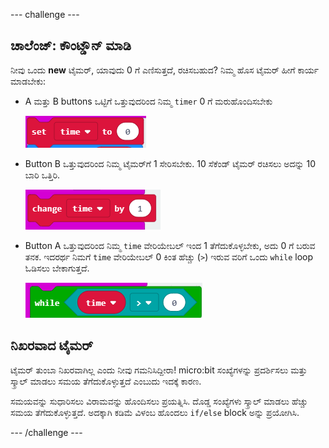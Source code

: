--- challenge ---

## ಚಾಲೆಂಜ್: ಕೌಂಟ್ಡೌನ್ ಮಾಡಿ

ನೀವು ಒಂದು **new** ಟೈಮರ್, ಯಾವುದು 0 ಗೆ ಎಣಿಸುತ್ತದೆ, ರಚಿಸಬಹುದ? ನಿಮ್ಮ ಹೊಸ ಟೈಮರ್ ಹೀಗೆ ಕಾರ್ಯ ಮಾಡಬೇಕು:

+ A ಮತ್ತು B buttons ಒಟ್ಟಿಗೆ ಒತ್ತುವುದರಿಂದ ನಿಮ್ಮ `timer` 0 ಗೆ ಮರುಹೊಂದಿಸಬೇಕು
    
    ![screenshot](images/clock-challenge-1.png)

+ Button B ಒತ್ತುವುದರಿಂದ ನಿಮ್ಮ ಟೈಮರ್‌ಗೆ 1 ಸೇರಿಸಬೇಕು. 10 ಸೆಕೆಂಡ್ ಟೈಮರ್ ರಚಿಸಲು ಅದನ್ನು 10 ಬಾರಿ ಒತ್ತಿರಿ.
    
    ![screenshot](images/clock-challenge-2.png)

+ Button A ಒತ್ತುವುದರಿಂದ ನಿಮ್ಮ `time` ವೇರಿಯೇಬಲ್ ಇಂದ 1 ತೆಗೆದುಕೊಳ್ಳಬೇಕು, ಅದು 0 ಗೆ ಬರುವ ತನಕ. ಇದರರ್ಥ ನಿಮಗೆ `time` ವೇರಿಯೇಬಲ್ 0 ಕಿಂತ ಹೆಚ್ಚು (`>`) ಇರುವ ವರಿಗೆ ಒಂದು `while` loop ಓಡಿಸಲು ಬೇಕಾಗುತ್ತದೆ.
    
    ![screenshot](images/clock-challenge-3.png)

## ನಿಖರವಾದ ಟೈಮರ್

ಟೈಮರ್ ತುಂಬಾ ನಿಖರವಾಗಿಲ್ಲ ಎಂದು ನೀವು ಗಮನಿಸಿದ್ದೀರಾ! micro:bit ಸಂಖ್ಯೆಗಳನ್ನು ಪ್ರದರ್ಶಿಸಲು ಮತ್ತು ಸ್ಕ್ರಾಲ್ ಮಾಡಲು ಸಮಯ ತೆಗೆದುಕೊಳ್ಳುತ್ತದೆ ಎಂಬುದು ಇದಕ್ಕೆ ಕಾರಣ.

ಸಮಯವನ್ನು ಸುಧಾರಿಸಲು ವಿರಾಮವನ್ನು ಹೊಂದಿಸಲು ಪ್ರಯತ್ನಿಸಿ. ದೊಡ್ಡ ಸಂಖ್ಯೆಗಳು ಸ್ಕ್ರಾಲ್ ಮಾಡಲು ಹೆಚ್ಚು ಸಮಯ ತೆಗೆದುಕೊಳ್ಳುತ್ತದೆ. ಅದಕ್ಕಾಗಿ ಕಡಿಮೆ ವಿಳಂಬ ಹೊಂದಲು `if/else` block ಅನ್ನು ಪ್ರಯೋಗಿಸಿ.

--- /challenge ---